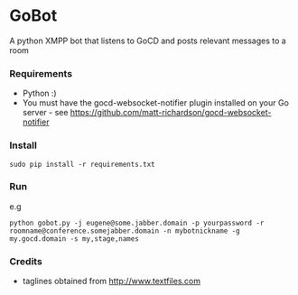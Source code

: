 # GoBot
A python XMPP bot that listens to GoCD and posts relevant messages to a room

### Requirements
* Python :)
* You must have the gocd-websocket-notifier plugin installed on your Go server - see https://github.com/matt-richardson/gocd-websocket-notifier

### Install
```
sudo pip install -r requirements.txt
```

### Run
e.g
````
python gobot.py -j eugene@some.jabber.domain -p yourpassword -r roomname@conference.somejabber.domain -n mybotnickname -g my.gocd.domain -s my,stage,names
````

### Credits
* taglines obtained from http://www.textfiles.com

